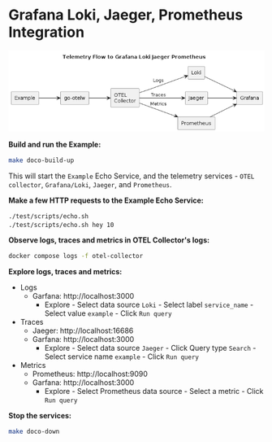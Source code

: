 # Grafana Loki, Jaeger, Prometheus Integration
![Grafana Loki Jaeger](./diagrams/grafana-loki-jaeger.png)

**Build and run the Example:**
```bash
make doco-build-up
```

This will start the `Example` Echo Service, and the telemetry services - `OTEL collector`, `Grafana/Loki`, `Jaeger`, and `Prometheus`.

**Make a few HTTP requests to the Example Echo Service:**
```bash
./test/scripts/echo.sh
./test/scripts/echo.sh hey 10
```

**Observe logs, traces and metrics in OTEL Collector's logs:**
```bash
docker compose logs -f otel-collector
```

**Explore logs, traces and metrics:**
* Logs
  * Garfana: http://localhost:3000
    * Explore - Select data source `Loki` - Select label `service_name` - Select value `example` - Click `Run query`
* Traces
  * Jaeger: http://localhost:16686
  * Garfana: http://localhost:3000
    * Explore - Select data source `Jaeger` - Click Query type `Search` - Select service name `example` - Click `Run query` 
* Metrics
  * Prometheus: http://localhost:9090
  * Garfana: http://localhost:3000
    * Explore - Select Prometheus data source - Select a metric - Click `Run query`

**Stop the services:**
```bash
make doco-down
```

